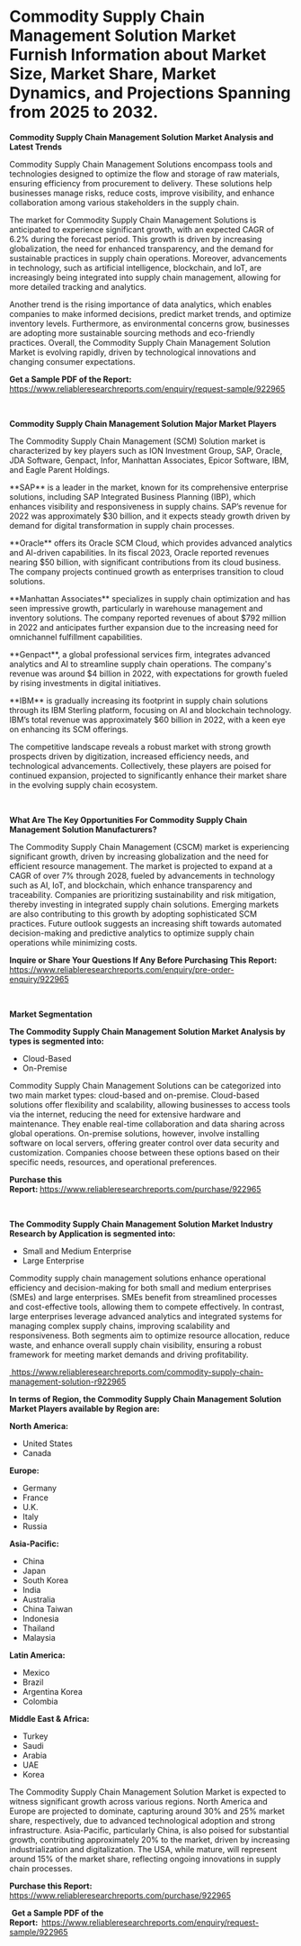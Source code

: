 <p><h1>Commodity Supply Chain Management Solution Market Furnish Information about Market Size, Market Share, Market Dynamics, and Projections Spanning from 2025 to 2032.</h1></p><p><strong>Commodity Supply Chain Management Solution Market Analysis and Latest Trends</strong></p>
<p><p>Commodity Supply Chain Management Solutions encompass tools and technologies designed to optimize the flow and storage of raw materials, ensuring efficiency from procurement to delivery. These solutions help businesses manage risks, reduce costs, improve visibility, and enhance collaboration among various stakeholders in the supply chain. </p><p>The market for Commodity Supply Chain Management Solutions is anticipated to experience significant growth, with an expected CAGR of 6.2% during the forecast period. This growth is driven by increasing globalization, the need for enhanced transparency, and the demand for sustainable practices in supply chain operations. Moreover, advancements in technology, such as artificial intelligence, blockchain, and IoT, are increasingly being integrated into supply chain management, allowing for more detailed tracking and analytics. </p><p>Another trend is the rising importance of data analytics, which enables companies to make informed decisions, predict market trends, and optimize inventory levels. Furthermore, as environmental concerns grow, businesses are adopting more sustainable sourcing methods and eco-friendly practices. Overall, the Commodity Supply Chain Management Solution Market is evolving rapidly, driven by technological innovations and changing consumer expectations.</p></p>
<p><strong>Get a Sample PDF of the Report:&nbsp;</strong> <a href="https://www.reliableresearchreports.com/enquiry/request-sample/922965?utm_campaign=3071&utm_medium=2&utm_source=Github&utm_content=ia&utm_term=18042025&utm_id=commodity-supply-chain-management-solution">https://www.reliableresearchreports.com/enquiry/request-sample/922965</a></p>
<p>&nbsp;</p>
<p><strong>Commodity Supply Chain Management Solution Major Market Players</strong></p>
<p><p>The Commodity Supply Chain Management (SCM) Solution market is characterized by key players such as ION Investment Group, SAP, Oracle, JDA Software, Genpact, Infor, Manhattan Associates, Epicor Software, IBM, and Eagle Parent Holdings. </p><p>**SAP** is a leader in the market, known for its comprehensive enterprise solutions, including SAP Integrated Business Planning (IBP), which enhances visibility and responsiveness in supply chains. SAP’s revenue for 2022 was approximately $30 billion, and it expects steady growth driven by demand for digital transformation in supply chain processes.</p><p>**Oracle** offers its Oracle SCM Cloud, which provides advanced analytics and AI-driven capabilities. In its fiscal 2023, Oracle reported revenues nearing $50 billion, with significant contributions from its cloud business. The company projects continued growth as enterprises transition to cloud solutions.</p><p>**Manhattan Associates** specializes in supply chain optimization and has seen impressive growth, particularly in warehouse management and inventory solutions. The company reported revenues of about $792 million in 2022 and anticipates further expansion due to the increasing need for omnichannel fulfillment capabilities.</p><p>**Genpact**, a global professional services firm, integrates advanced analytics and AI to streamline supply chain operations. The company's revenue was around $4 billion in 2022, with expectations for growth fueled by rising investments in digital initiatives.</p><p>**IBM** is gradually increasing its footprint in supply chain solutions through its IBM Sterling platform, focusing on AI and blockchain technology. IBM’s total revenue was approximately $60 billion in 2022, with a keen eye on enhancing its SCM offerings.</p><p>The competitive landscape reveals a robust market with strong growth prospects driven by digitization, increased efficiency needs, and technological advancements. Collectively, these players are poised for continued expansion, projected to significantly enhance their market share in the evolving supply chain ecosystem.</p></p>
<p>&nbsp;</p>
<p><strong>What Are The Key Opportunities For Commodity Supply Chain Management Solution Manufacturers?</strong></p>
<p><p>The Commodity Supply Chain Management (CSCM) market is experiencing significant growth, driven by increasing globalization and the need for efficient resource management. The market is projected to expand at a CAGR of over 7% through 2028, fueled by advancements in technology such as AI, IoT, and blockchain, which enhance transparency and traceability. Companies are prioritizing sustainability and risk mitigation, thereby investing in integrated supply chain solutions. Emerging markets are also contributing to this growth by adopting sophisticated SCM practices. Future outlook suggests an increasing shift towards automated decision-making and predictive analytics to optimize supply chain operations while minimizing costs.</p></p>
<p><strong>Inquire or Share Your Questions If Any Before Purchasing This Report:</strong> <a href="https://www.reliableresearchreports.com/enquiry/pre-order-enquiry/922965?utm_campaign=3071&utm_medium=2&utm_source=Github&utm_content=ia&utm_term=18042025&utm_id=commodity-supply-chain-management-solution">https://www.reliableresearchreports.com/enquiry/pre-order-enquiry/922965</a></p>
<p>&nbsp;</p>
<p><strong>Market Segmentation</strong></p>
<p><strong>The Commodity Supply Chain Management Solution Market Analysis by types is segmented into:</strong></p>
<p><ul><li>Cloud-Based</li><li>On-Premise</li></ul></p>
<p><p>Commodity Supply Chain Management Solutions can be categorized into two main market types: cloud-based and on-premise. Cloud-based solutions offer flexibility and scalability, allowing businesses to access tools via the internet, reducing the need for extensive hardware and maintenance. They enable real-time collaboration and data sharing across global operations. On-premise solutions, however, involve installing software on local servers, offering greater control over data security and customization. Companies choose between these options based on their specific needs, resources, and operational preferences.</p></p>
<p><strong>Purchase this Report:&nbsp;</strong><a href="https://www.reliableresearchreports.com/purchase/922965?utm_campaign=3071&utm_medium=2&utm_source=Github&utm_content=ia&utm_term=18042025&utm_id=commodity-supply-chain-management-solution">https://www.reliableresearchreports.com/purchase/922965</a></p>
<p>&nbsp;</p>
<p><strong>The Commodity Supply Chain Management Solution Market Industry Research by Application is segmented into:</strong></p>
<p><ul><li>Small and Medium Enterprise</li><li>Large Enterprise</li></ul></p>
<p><p>Commodity supply chain management solutions enhance operational efficiency and decision-making for both small and medium enterprises (SMEs) and large enterprises. SMEs benefit from streamlined processes and cost-effective tools, allowing them to compete effectively. In contrast, large enterprises leverage advanced analytics and integrated systems for managing complex supply chains, improving scalability and responsiveness. Both segments aim to optimize resource allocation, reduce waste, and enhance overall supply chain visibility, ensuring a robust framework for meeting market demands and driving profitability.</p></p>
<p><a href="https://www.reliableresearchreports.com/commodity-supply-chain-management-solution-r922965?utm_campaign=3071&utm_medium=2&utm_source=Github&utm_content=ia&utm_term=18042025&utm_id=commodity-supply-chain-management-solution">&nbsp;https://www.reliableresearchreports.com/commodity-supply-chain-management-solution-r922965</a></p>
<p><strong>In terms of Region, the Commodity Supply Chain Management Solution Market Players available by Region are:</strong></p>
<p>
    <p> <strong> North America: </strong>
        <ul>
            <li>United States</li>
            <li>Canada</li>
        </ul>
        </p> 
    <p> <strong> Europe: </strong>
        <ul>
            <li>Germany</li>
            <li>France</li>
            <li>U.K.</li>
            <li>Italy</li>
            <li>Russia</li>
        </ul>
        </p> 
    <p> <strong> Asia-Pacific: </strong>
        <ul>
            <li>China</li>
            <li>Japan</li>
            <li>South Korea</li>
            <li>India</li>
            <li>Australia</li>
            <li>China Taiwan</li>
            <li>Indonesia</li>
            <li>Thailand</li>
            <li>Malaysia</li>
        </ul>
        </p> 
    <p> <strong> Latin America: </strong>
        <ul>
            <li>Mexico</li>
            <li>Brazil</li>
            <li>Argentina Korea</li>
            <li>Colombia</li>
        </ul>
        </p> 
    <p> <strong> Middle East & Africa: </strong>
        <ul>
            <li>Turkey</li>
            <li>Saudi</li>
            <li>Arabia</li>
            <li>UAE</li>
            <li>Korea</li>
        </ul>
    </p>
    </p>
<p><p>The Commodity Supply Chain Management Solution Market is expected to witness significant growth across various regions. North America and Europe are projected to dominate, capturing around 30% and 25% market share, respectively, due to advanced technological adoption and strong infrastructure. Asia-Pacific, particularly China, is also poised for substantial growth, contributing approximately 20% to the market, driven by increasing industrialization and digitalization. The USA, while mature, will represent around 15% of the market share, reflecting ongoing innovations in supply chain processes.</p></p>
<p><strong>Purchase this Report: </strong><a href="https://www.reliableresearchreports.com/purchase/922965?utm_campaign=3071&utm_medium=2&utm_source=Github&utm_content=ia&utm_term=18042025&utm_id=commodity-supply-chain-management-solution">https://www.reliableresearchreports.com/purchase/922965</a></p>
<p>&nbsp;<strong>Get a Sample PDF of the Report:&nbsp;&nbsp;</strong><a href="https://www.reliableresearchreports.com/enquiry/request-sample/922965?utm_campaign=3071&utm_medium=2&utm_source=Github&utm_content=ia&utm_term=18042025&utm_id=commodity-supply-chain-management-solution">https://www.reliableresearchreports.com/enquiry/request-sample/922965</a></p>
<p><strong></strong></p>
<p><p></p><p></p><p></p></p>